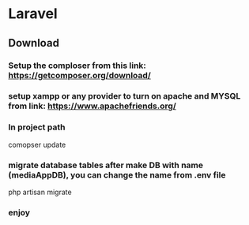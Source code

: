 # Laravel

## Download
### Setup the comploser from this link: https://getcomposer.org/download/

### setup xampp or any provider to turn on apache and MYSQL from link: https://www.apachefriends.org/


### In project path
comopser update
### migrate database tables after make DB with name (mediaAppDB), you can change the name from .env file
php artisan migrate

### enjoy
